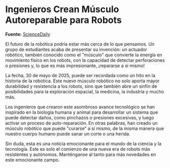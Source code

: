 # Ingenieros Crean Músculo Autoreparable para Robots

**Fuente:** [ScienceDaily](https://www.sciencedaily.com/releases/2025/05/250530151849.htm)  

El futuro de la robótica podría estar más cerca de lo que pensamos. Un grupo de estudiantes acaba de presentar su invención: un actuador robótico, también conocido como el "músculo" que convierte la energía en movimiento físico en los robots, con la capacidad de detectar perforaciones o presiones y, lo que es más impresionante, ¡repararse a sí mismo!

La fecha, 30 de mayo de 2025, puede ser recordada como un hito en la historia de la robótica. Este nuevo músculo robótico no solo aporta mayor durabilidad y resistencia a los robots, sino que también abre un sinfín de posibilidades para la exploración espacial, la medicina, la industria y mucho más.

Los ingenieros que crearon este asombroso avance tecnológico se han inspirado en la biología humana y animal para desarrollar un sistema que puede detectar daños, como pinchazos o presiones excesivas, y luego activar un proceso de auto-reparación. En otras palabras, han creado un músculo robótico que puede "curarse" a sí mismo, de la misma manera que nuestro cuerpo humano puede sanar un corte o una herida.

Sin duda, esta es una noticia emocionante para el mundo de la ciencia y la tecnología. Este es solo el comienzo de una nueva era de robots más resistentes y autónomos. Manténganse al tanto para más novedades en este emocionante campo.